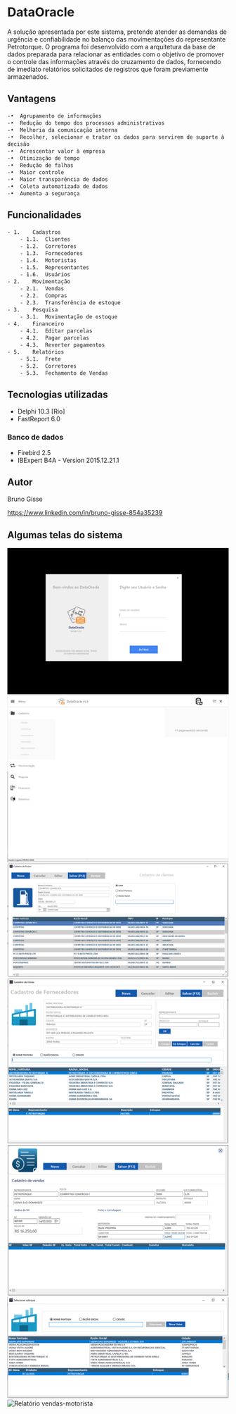 # DataOracle
A solução apresentada por este sistema, pretende atender as demandas de urgência e confiabilidade no balanço das movimentações do representante Petrotorque.
O programa foi desenvolvido com a arquitetura da base de dados preparada para relacionar as entidades com o objetivo de promover o controle das informações através do cruzamento de dados, fornecendo de imediato relatórios solicitados de registros que foram previamente armazenados.


## Vantagens
    -•	Agrupamento de informações 
    -•	Redução do tempo dos processos administrativos
    -•	Melhoria da comunicação interna
    -•	Recolher, selecionar e tratar os dados para servirem de suporte à decisão
    -•	Acrescentar valor à empresa
    -•	Otimização de tempo
    -•	Redução de falhas
    -•	Maior controle
    -•	Maior transparência de dados
    -•	Coleta automatizada de dados
    -•	Aumenta a segurança


## Funcionalidades
    - 1.	Cadastros
        - 1.1.	Clientes
        - 1.2.	Corretores
        - 1.3.	Fornecedores
        - 1.4.	Motoristas
        - 1.5.	Representantes
        - 1.6.	Usuários
    - 2.	Movimentação
        - 2.1.	Vendas
        - 2.2.	Compras
        - 2.3.	Transferência de estoque
    - 3.	Pesquisa
        - 3.1.	Movimentação de estoque
    - 4.	Financeiro
        - 4.1.	Editar parcelas
        - 4.2.	Pagar parcelas	
        - 4.3.	Reverter pagamentos
    - 5.	Relatórios
        - 5.1.	Frete
        - 5.2.	Corretores
        - 5.3.	Fechamento de Vendas

## Tecnologias utilizadas
- Delphi 10.3 [Rio]
- FastReport 6.0
### Banco de dados
- Firebird 2.5
- IBExpert B4A - Version 2015.12.21.1

## Autor

Bruno Gisse

https://www.linkedin.com/in/bruno-gisse-854a35239


## Algumas telas do sistema
![Login](https://github.com/brunogisse/assets/blob/main/DataOracle/Login.png)
![Principal](https://github.com/brunogisse/assets/blob/main/DataOracle/Principal.png)
![Cadastro de clientes](https://github.com/brunogisse/assets/blob/main/DataOracle/Cadastro%20de%20clientes.png)
![Cadastro de Fornecedores](https://github.com/brunogisse/assets/blob/main/DataOracle/Cadastro%20de%20Fornecedores.png)
![Vendas](https://github.com/brunogisse/assets/blob/main/DataOracle/Venda.png)
![Selecionar estoque venda](https://github.com/brunogisse/assets/blob/main/DataOracle/Selecionar%20Estoque.png)
![Relatório vendas-motorista](https://github.com/brunogisse/assets/blob/main/DataOracle/Relat%C3%B3rio%20vendas-motorista.png)

